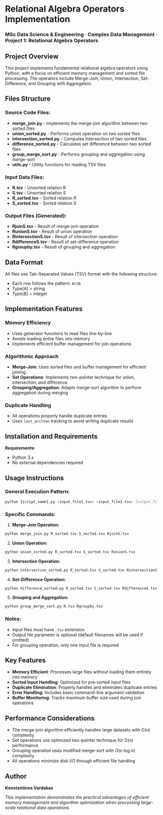 # Relational Algebra Operators Implementation
### MSc Data Science & Engineering · Complex Data Management · Project 1: Relational Algebra Operators

## Project Overview

This project implements fundamental relational algebra operators using Python, with a focus on efficient memory management and sorted file processing. The operators include Merge-Join, Union, Intersection, Set-Difference, and Grouping with Aggregation.

## Files Structure

### Source Code Files:
- **merge_join.py** - Implements the merge-join algorithm between two sorted files
- **union_sorted.py** - Performs union operation on two sorted files
- **intersection_sorted.py** - Computes intersection of two sorted files
- **difference_sorted.py** - Calculates set difference between two sorted files
- **group_merge_sort.py** - Performs grouping and aggregation using merge-sort
- **utils.py** - Utility functions for reading TSV files

### Input Data Files:
- **R.tsv** - Unsorted relation R
- **S.tsv** - Unsorted relation S
- **R_sorted.tsv** - Sorted relation R
- **S_sorted.tsv** - Sorted relation S

### Output Files (Generated):
- **RjoinS.tsv** - Result of merge-join operation
- **RunionS.tsv** - Result of union operation
- **RintersectionS.tsv** - Result of intersection operation
- **RdifferenceS.tsv** - Result of set-difference operation
- **Rgroupby.tsv** - Result of grouping and aggregation

## Data Format

All files use Tab-Separated Values (TSV) format with the following structure:
- Each row follows the pattern: `A\tB`
- Type(A) = string
- Type(B) = integer

## Implementation Features

### Memory Efficiency
- Uses generator functions to read files line-by-line
- Avoids loading entire files into memory
- Implements efficient buffer management for join operations

### Algorithmic Approach
- **Merge-Join**: Uses sorted files and buffer management for efficient joining
- **Set Operations**: Implements two-pointer technique for union, intersection, and difference
- **Grouping/Aggregation**: Adapts merge-sort algorithm to perform aggregation during merging

### Duplicate Handling
- All operations properly handle duplicate entries
- Uses `last_written` tracking to avoid writing duplicate results

## Installation and Requirements

**Requirements:**
- Python 3.x
- No external dependencies required

## Usage Instructions

### General Execution Pattern:
```bash
python {script_name}.py <input_file1.tsv> <input_file2.tsv> [output_file.tsv]
```

### Specific Commands:

1. **Merge-Join Operation:**
```bash
python merge_join.py R_sorted.tsv S_sorted.tsv RjoinS.tsv
```

2. **Union Operation:**
```bash
python union_sorted.py R_sorted.tsv S_sorted.tsv RunionS.tsv
```

3. **Intersection Operation:**
```bash
python intersection_sorted.py R_sorted.tsv S_sorted.tsv RintersectionS.tsv
```

4. **Set-Difference Operation:**
```bash
python difference_sorted.py R_sorted.tsv S_sorted.tsv RdifferenceS.tsv
```

5. **Grouping and Aggregation:**
```bash
python group_merge_sort.py R.tsv Rgroupby.tsv
```

### Notes:
- Input files must have `.tsv` extension
- Output file parameter is optional (default filenames will be used if omitted)
- For grouping operation, only one input file is required

## Key Features

- **Memory Efficient**: Processes large files without loading them entirely into memory
- **Sorted Input Handling**: Optimized for pre-sorted input files
- **Duplicate Elimination**: Properly handles and eliminates duplicate entries
- **Error Handling**: Includes basic command-line argument validation
- **Buffer Monitoring**: Tracks maximum buffer size used during join operations

## Performance Considerations

- The merge-join algorithm efficiently handles large datasets with O(n) complexity
- Set operations use optimized two-pointer technique for O(n) performance
- Grouping operation uses modified merge-sort with O(n log n) complexity
- All operations minimize disk I/O through efficient file handling

## Author

**Konstantinos Vardakas** 

*This implementation demonstrates the practical advantages of efficient memory management and algorithm optimization when processing large-scale relational data operations.*
